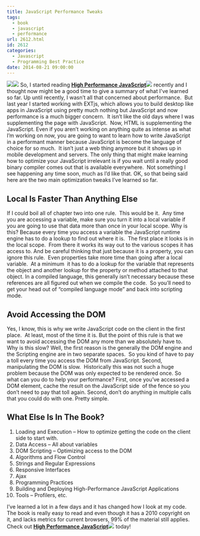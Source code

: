 ```yaml
---
title: JavaScript Performance Tweaks
tags:
  - book
  - javascript
  - performance
url: 2612.html
id: 2612
categories:
  - Javascript
  - Programming Best Practice
date: 2014-08-21 09:00:00
---
```


[![](//ws-na.amazon-adsystem.com/widgets/q?_encoding=UTF8&ASIN=059680279X&Format=_SL250_&ID=AsinImage&MarketPlace=US&ServiceVersion=20070822&WS=1&tag=davmbusnetapp-20)](//www.amazon.com/gp/product/059680279X/ref=as_li_tl?ie=UTF8&camp=1789&creative=390957&creativeASIN=059680279X&linkCode=as2&tag=davmbusnetapp-20&linkId=JAJ5BQZSEX6VSPFJ)![](//ir-na.amazon-adsystem.com/e/ir?t=davmbusnetapp-20&l=as2&o=1&a=059680279X) So, I started reading [**High Performance JavaScript**](//www.amazon.com/gp/product/059680279X/ref=as_li_tl?ie=UTF8&camp=1789&creative=390957&creativeASIN=059680279X&linkCode=as2&tag=davmbusnetapp-20&linkId=JAJ5BQZSEX6VSPFJ)![](//ir-na.amazon-adsystem.com/e/ir?t=davmbusnetapp-20&l=as2&o=1&a=059680279X) recently and I thought now might be a good time to give a summary of what I've learned so far. Up until recently, I wasn’t all that concerned about performance.  But last year I started working with EXTjs, which allows you to build desktop like apps in JavaScript using pretty much nothing but JavaScript and now performance is a much bigger concern.  It isn’t like the old days where I was supplementing the page with JavaScript.  Now, HTML is supplementing the JavaScript.  Even if you aren’t working on anything quite as intense as what I’m working on now, you are going to want to learn how to write JavaScript in a performant manner because JavaScript is become the language of choice for so much.  It isn’t just a web thing anymore but it shows up in mobile development and servers. The only thing that might make learning how to optimize your JavaScript irrelevant is if you wait until a really good binary compiler comes out that is available everywhere.  Not something I see happening any time soon, much as I’d like that. OK, so that being said here are the two main optimization tweaks I’ve learned so far.

Local Is Faster Than Anything Else
----------------------------------

If I could boil all of chapter two into one rule.  This would be it.  Any time you are accessing a variable, make sure you turn it into a local variable if you are going to use that data more than once in your local scope. Why is this? Because every time you access a variable the JavaScript runtime engine has to do a lookup to find out where it is.  The first place it looks is in the local scope.  From there it works its way out to the various scopes it has access to. And be careful thinking that just because it is a property, you can ignore this rule.  Even properties take more time than going after a local variable.  At a minimum  it has to do a lookup for the variable that represents the object and another lookup for the property or method attached to that object. In a compiled language, this generally isn’t necessary because these references are all figured out when we compile the code.  So you’ll need to get your head out of “compiled language mode” and back into scripting mode.

Avoid Accessing the DOM
-----------------------

Yes, I know, this is why we write JavaScript code on the client in the first place.  At least, most of the time it is. But the point of this rule is that we want to avoid accessing the DOM any more than we absolutely have to. Why is this slow? Well, the first reason is the generally the DOM engine and the Scripting engine are in two separate spaces.  So you kind of have to pay a toll every time you access the DOM from JavaScript. Second, manipulating the DOM is slow.  Historically this was not such a huge problem because the DOM was only expected to be rendered once. So what can you do to help your performance? First, once you’ve accessed a DOM element, cache the result on the JavaScript side  of the fence so you don’t need to pay that toll again. Second, don’t do anything in multiple calls that you could do with one. Pretty simple.

What Else Is In The Book?
-------------------------

1.  Loading and Execution – How to optimize getting the code on the client side to start with.
2.  Data Access – All about variables
3.  DOM Scripting – Optimizing access to the DOM
4.  Algorithms and Flow Control
5.  Strings and Regular Expressions
6.  Responsive Interfaces
7.  Ajax
8.  Programming Practices
9.  Building and Deploying High-Performance JavaScript Applications
10.  Tools – Profilers, etc.

I’ve learned a lot in a few days and it has changed how I look at my code.  The book is really easy to read and even though it has a 2010 copyright on it, and lacks metrics for current browsers, 99% of the material still applies. Check out [**High Performance JavaScript**](//www.amazon.com/gp/product/059680279X/ref=as_li_tl?ie=UTF8&camp=1789&creative=390957&creativeASIN=059680279X&linkCode=as2&tag=davmbusnetapp-20&linkId=JAJ5BQZSEX6VSPFJ)![](//ir-na.amazon-adsystem.com/e/ir?t=davmbusnetapp-20&l=as2&o=1&a=059680279X) today!